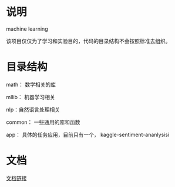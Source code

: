 说明
=

machine  learning

该项目仅仅为了学习和实验目的，代码的目录结构不会按照标准去组织。  

目录结构
=
math： 数学相关的库  

mllib： 机器学习相关  

nlp：自然语言处理相关  

common： 一些通用的库和函数  

app： 具体的任务应用，目前只有一个， kaggle-sentiment-ananlysisi  

文档
=
[文档链接](http://liuxiaoliang.github.io/)
